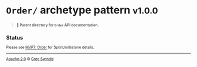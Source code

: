 # `Order/` archetype pattern <small>v1.0.0<small>
> **:open_file_folder: Parent directory for `Order` API documentation.**

## Status

Please see [MVP7: Order](https://github.com/commonality/archetypes/milestone/7) for Sprint/milestone details.

---

[Apache-2.0][license-url] © [Greg Swindle](https://githbub.com/gregswindle)

[license-url]: /LICENSE
